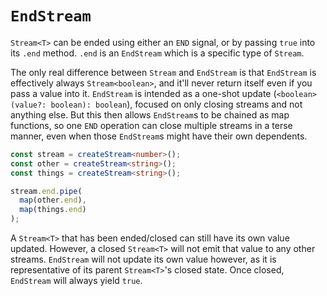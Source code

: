 # `EndStream`

`Stream<T>` can be ended using either an `END` signal, or by passing `true` into its `.end` method. `.end` is an `EndStream` which is a specific type of `Stream`.

The only real difference between `Stream` and `EndStream` is that `EndStream` is effectively always `Stream<boolean>`, and it'll never return itself even if you pass a value into it. `EndStream` is intended as a one-shot update (`<boolean>(value?: boolean): boolean`), focused on only closing streams and not anything else. But this then allows `EndStream`s to be chained as map functions, so one `END` operation can close multiple streams in a terse manner, even when those `EndStream`s might have their own dependents.

```typescript
const stream = createStream<number>();
const other = createStream<string>();
const things = createStream<string>();

stream.end.pipe(
  map(other.end),
  map(things.end)
);
```

A `Stream<T>` that has been ended/closed can still have its own value updated. However, a closed `Stream<T>` will not emit that value to any other streams. `EndStream` will not update its own value however, as it is representative of its parent `Stream<T>`'s closed state. Once closed, `EndStream` will always yield `true`.
